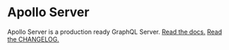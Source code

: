 # Apollo Server

Apollo Server is a production ready GraphQL Server. [Read the docs.](https://www.apollographql.com/docs/apollo-server/)
[Read the CHANGELOG.](https://github.com/apollographql/apollo-server/blob/master/CHANGELOG.md)
